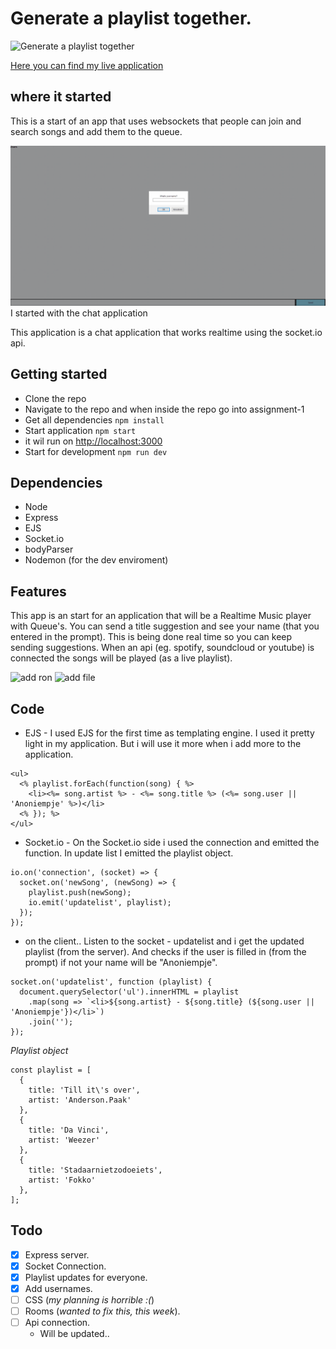 # Generate a playlist together.

![Generate a playlist together](https://media.giphy.com/media/1yTcAAlg6OGUJNNjlb/giphy.gif)

[Here you can find my live application](https://assignment-1-cpohphmfhf.now.sh/)

## where it started

This is a start of an app that uses websockets that people can join and search songs and add them to the queue.

![realtime chat application](assignment-1/read-me-assets/cover.gif)
I started with the chat application

This application is a chat application that works realtime using the socket.io api.


## Getting started

* Clone the repo
* Navigate to the repo and when inside the repo go into assignment-1
* Get all dependencies ```npm install```
* Start application ```npm start```
* it wil run on [http://localhost:3000](http://localhost:3000)
* Start for development ```npm run dev```


## Dependencies
- Node
- Express
- EJS
- Socket.io
- bodyParser
- Nodemon (for the dev enviroment)

## Features

This app is an start for an application that will be a Realtime Music player with Queue's. You can send a title suggestion and see your name (that you entered in the prompt). This is being done real time so you can keep sending suggestions. When an api (eg. spotify, soundcloud or youtube) is connected the songs will be played (as a live playlist).

![add ron](https://media.giphy.com/media/dlfW79NPqRHd0a5Slg/giphy.gif)
![add file](https://media.giphy.com/media/YW1ySJTkaffyajWwUH/giphy.gif)


## Code
* EJS - I used EJS for the first time as templating engine.
I used it pretty light in my application. But i will use it more when i add more to the application.

```JS
<ul>
  <% playlist.forEach(function(song) { %>
    <li><%= song.artist %> - <%= song.title %> (<%= song.user || 'Anoniempje' %>)</li>
  <% }); %>
</ul>
```

* Socket.io - On the Socket.io side i used the connection and emitted the function. In update list I emitted the playlist object.

```JS
io.on('connection', (socket) => {
  socket.on('newSong', (newSong) => {
    playlist.push(newSong);
    io.emit('updatelist', playlist);
  });
});
```

  * on the client..
Listen to the socket - updatelist and i get the updated playlist (from the server). And checks if the user is filled in (from the prompt) if not your name will be "Anoniempje".

```JS
socket.on('updatelist', function (playlist) {
  document.querySelector('ul').innerHTML = playlist
    .map(song => `<li>${song.artist} - ${song.title} (${song.user || 'Anoniempje'})</li>`)
    .join('');
});
```

_Playlist object_
```JS
const playlist = [
  {
    title: 'Till it\'s over',
    artist: 'Anderson.Paak'
  },
  {
    title: 'Da Vinci',
    artist: 'Weezer'
  },
  {
    title: 'Stadaarnietzodoeiets',
    artist: 'Fokko'
  },
];
```



## Todo
* [x] Express server.
* [x] Socket Connection.
* [x] Playlist updates for everyone.
* [x] Add usernames.
* [ ] CSS (_my planning is horrible :(_)
* [ ] Rooms (_wanted to fix this, this week_).
* [ ] Api connection.
  * Will be updated..
